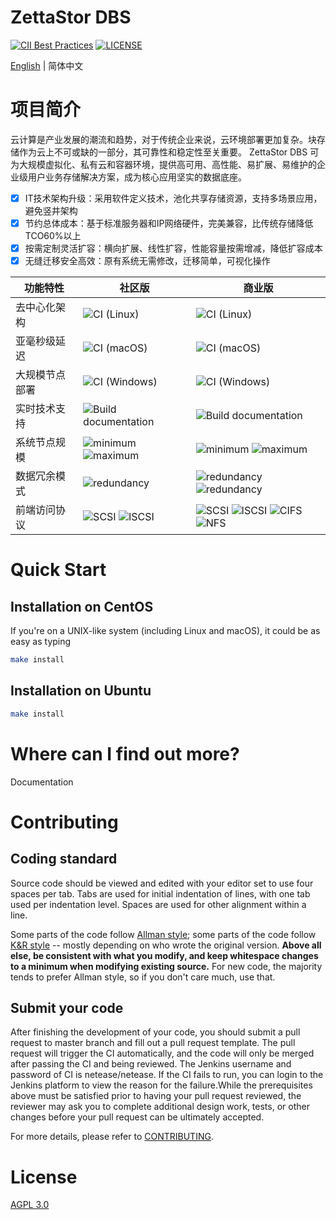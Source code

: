 # ZettaStor DBS

[![CII Best Practices](https://bestpractices.coreinfrastructure.org/projects/1486/badge)](https://bestpractices.coreinfrastructure.org/projects/1486)
[![LICENSE](https://img.shields.io/badge/licence-AGPL--3-blue.png)](https://github.com/lanewu/dbs/blob/master/LICENSE)

[English](README.md) | 简体中文

# 项目简介

云计算是产业发展的潮流和趋势，对于传统企业来说，云环境部署更加复杂。块存储作为云上不可或缺的一部分，其可靠性和稳定性至关重要。
ZettaStor DBS 可为大规模虚拟化、私有云和容器环境，提供高可用、高性能、易扩展、易维护的企业级用户业务存储解决方案，成为核心应用坚实的数据底座。

- [x] IT技术架构升级：采用软件定义技术，池化共享存储资源，支持多场景应用，避免竖井架构
- [x] 节约总体成本：基于标准服务器和IP网络硬件，完美兼容，比传统存储降低TCO60%以上
- [x] 按需定制灵活扩容：横向扩展、线性扩容，性能容量按需增减，降低扩容成本
- [x] 无缝迁移安全高效：原有系统无需修改，迁移简单，可视化操作

| 功能特性 | 社区版  | 商业版 | 
| ------------- | ------------- |  ------------- | 
| 去中心化架构 | ![CI (Linux)](https://img.shields.io/badge/-支持-brightgreen)| ![CI (Linux)](https://img.shields.io/badge/-支持-brightgreen) |
| 亚毫秒级延迟 | ![CI (macOS)](https://img.shields.io/badge/-支持-brightgreen) | ![CI (macOS)](https://img.shields.io/badge/-支持-brightgreen) |
| 大规模节点部署 | ![CI (Windows)](https://img.shields.io/badge/-支持-brightgreen) | ![CI (Windows)](https://img.shields.io/badge/-支持-brightgreen) |
| 实时技术支持 | ![Build documentation](https://img.shields.io/badge/-不支持-red)| ![Build documentation](https://img.shields.io/badge/-支持-brightgreen) |
| 系统节点规模 | ![minimum](https://img.shields.io/badge/最小-%E2%89%A53-blue) ![maximum](https://img.shields.io/badge/最大-%E2%89%A510000-blue) | ![minimum](https://img.shields.io/badge/最小-%E2%89%A53-blue) ![maximum](https://img.shields.io/badge/最大-%E2%89%A510000-blue) |
| 数据冗余模式 | ![redundancy](https://img.shields.io/badge/-2%20副本-blue) | ![redundancy](https://img.shields.io/badge/-2%20副本-blue) ![redundancy](https://img.shields.io/badge/-3%20副本-blue) |
| 前端访问协议 | ![SCSI](https://img.shields.io/badge/-scsi-blue)  ![ISCSI](https://img.shields.io/badge/-iscsi-blue) | ![SCSI](https://img.shields.io/badge/-scsi-blue)  ![ISCSI](https://img.shields.io/badge/-iscsi-blue) ![CIFS](https://img.shields.io/badge/-cifs-blue)  ![NFS](https://img.shields.io/badge/-nfs-blue)  |

# Quick Start

## Installation on CentOS

If you're on a UNIX-like system (including Linux and macOS), it could be as easy as typing

```bash
make install
```
## Installation on Ubuntu
```bash
make install
```

# Where can I find out more?
Documentation

# Contributing

## Coding standard
Source code should be viewed and edited with your editor set to use four spaces per tab. Tabs are used for initial indentation of lines, with one tab used per indentation level. Spaces are used for other alignment within a line.

Some parts of the code follow [Allman style](https://en.wikipedia.org/wiki/Indent_style#Allman_style); some parts of the code follow [K&R style](https://en.wikipedia.org/wiki/Indent_style#K.26R_style) -- mostly depending on who wrote the original version. **Above all else, be consistent with what you modify, and keep whitespace changes to a minimum when modifying existing source.** For new code, the majority tends to prefer Allman style, so if you don't care much, use that.

## Submit your code
After finishing the development of your code, you should submit a pull request to master branch and fill out a pull request template. The pull request will trigger the CI automatically, and the code will only be merged after passing the CI and being reviewed. The Jenkins username and password of CI is netease/netease. If the CI fails to run, you can login to the Jenkins platform to view the reason for the failure.While the prerequisites above must be satisfied prior to having your pull request reviewed, the reviewer may ask you to complete additional design work, tests, or other changes before your pull request can be ultimately accepted.

For more details, please refer to [CONTRIBUTING](CONTRIBUTING.md).

# License
[AGPL 3.0](LICENSE)
